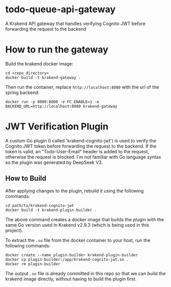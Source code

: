 # todo-queue-api-gateway
A Krakend API gateway that handles verifying Cognito JWT before forwarding the request to the backend


# How to run the gateway

Build the krakend docker image:

```
cd <repo_directory>
docker build -t krakend-gateway .
```

Then run the container, replace `http://localhost:8080` with the url of the spring backend:

```
docker run -p 8000:8000 -e FC_ENABLE=1 -e BACKEND_URL=http://localhost:8080 krakend-gateway
```

# JWT Verification Plugin

A custom Go plugin (I called 'krakend-cognito-jwt') is used to verify the Cognito JWT token before forwarding the request to the backend.
If the token is valid, an "Todo-User-Email" header is added to the request, otherwise the request is blocked.
I'm not familiar with Go language syntax so the plugin was generated by DeepSeek V3.

## How to Build

After applying changes to the plugin, rebuild it using the following commands:
```
cd path/to/krakend-cognito-jwt
docker build -t krakend-plugin-builder .
```

The above command creates a docker image that builds the plugin with the same Go version used in Krakend v2.9.3 (which is being used in this project).

To extract the `.so` file from the docker container to your host, run the following commands:
```
docker create --name plugin-builder krakend-plugin-builder
docker cp plugin-builder:/app/krakend-cognito-jwt.so .
docker rm plugin-builder
```

The output `.so` file is already committed in this repo so that we can build the krakend image directly, without having to build the plugin first.

